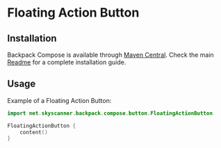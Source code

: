 # Floating Action Button

## Installation

Backpack Compose is available through [Maven Central](https://search.maven.org/artifact/net.skyscanner.backpack/backpack-compose). Check the main [Readme](https://github.com/skyscanner/backpack-android#installation) for a complete installation guide.

## Usage

Example of a Floating Action Button:

```Kotlin
import net.skyscanner.backpack.compose.button.FloatingActionButton

FloatingActionButton {
    content()
}
```
